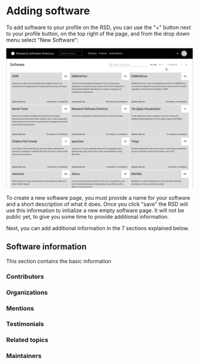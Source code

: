 <!--
SPDX-FileCopyrightText: 2022 Jesús García Gonzalez (Netherlands eScience Center) <j.g.gonzalez@esciencecenter.nl>
SPDX-FileCopyrightText: 2022 Netherlands eScience Center

SPDX-License-Identifier: CC-BY-4.0
-->

# Adding software

To add software to your profile on the RSD, you can use the "+" button next to your profile button, on the top right of the page, and from the drop down menu select "New Software":

![image](/new-software.gif)

To create a new software page, you must provide a name for your software and a short description of what it does. Once you click "save" the RSD will use this information to 
initialize a new empty software page. It will not be public yet, to give you some time to provide additional information. 

Next, you can add additional information in the 7 sections explained below. 

## Software information

This section contains the basic information 




### Contributors

### Organizations

### Mentions

### Testimonials

### Related topics

### Maintainers


